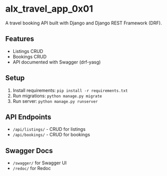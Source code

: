 # alx_travel_app_0x01

A travel booking API built with Django and Django REST Framework (DRF).

## Features
- Listings CRUD
- Bookings CRUD
- API documented with Swagger (drf-yasg)

## Setup
1. Install requirements: `pip install -r requirements.txt`
2. Run migrations: `python manage.py migrate`
3. Run server: `python manage.py runserver`

## API Endpoints
- `/api/listings/` - CRUD for listings
- `/api/bookings/` - CRUD for bookings

## Swagger Docs
- `/swagger/` for Swagger UI
- `/redoc/` for Redoc
